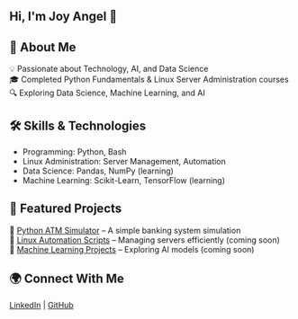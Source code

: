 ## Hi, I'm Joy Angel 👋

## 🚀 About Me  
💡 Passionate about Technology, AI, and Data Science  
🎓 Completed Python Fundamentals & Linux Server Administration courses
🔍 Exploring Data Science, Machine Learning, and AI  

## 🛠️ Skills & Technologies  
- Programming: Python, Bash  
- Linux Administration: Server Management, Automation  
- Data Science: Pandas, NumPy (learning)  
- Machine Learning: Scikit-Learn, TensorFlow (learning)  

## 📂 Featured Projects  
🔗 [Python ATM Simulator](#) – A simple banking system simulation  
🔗 [Linux Automation Scripts](#) – Managing servers efficiently (coming soon)  
🔗 [Machine Learning Projects](#) – Exploring AI models (coming soon)  

## 🌍 Connect With Me  
[LinkedIn](www.linkedin.com/in/joy-angel-tech2025) | [GitHub](https://github.com/JoyAngelAI)  

